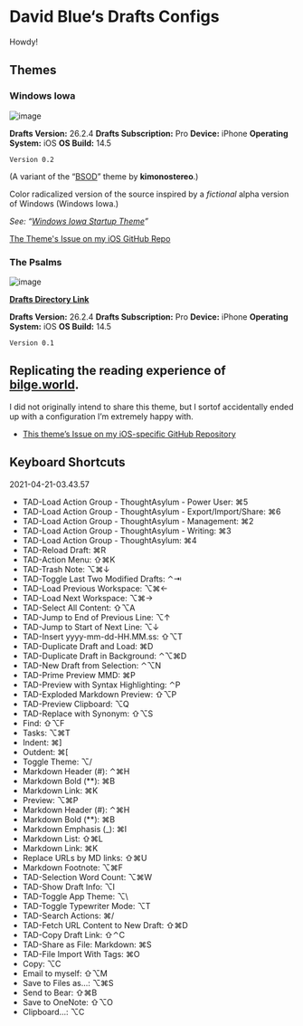 # David Blue‘s Drafts Configs

Howdy!

## Themes

### Windows Iowa

![image](https://user-images.githubusercontent.com/43663476/115518102-71c74b80-a24d-11eb-9b83-4538b198c98a.png)

**Drafts Version:** 26.2.4
**Drafts Subscription:** Pro
**Device:** iPhone
**Operating System:** iOS 
**OS Build:** 14.5

`Version 0.2`

(A variant of the “[BSOD](https://actions.getdrafts.com/t/1jK)” theme by **kimonostereo**.)

Color radicalized version of the source inspired by a _fictional_  alpha version of Windows (Windows Iowa.)

_See: “[Windows Iowa Startup Theme](https://soundcloud.com/chordoslut/windowsiowa)”_

[The Theme's Issue on my iOS GitHub Repo](https://github.com/extratone/i/issues/45)

### The Psalms

![image](https://user-images.githubusercontent.com/43663476/115521804-23b44700-a251-11eb-84da-77b446e59c37.png)

[**Drafts Directory Link**](https://actions.getdrafts.com/t/1km)

**Drafts Version:** 26.2.4
**Drafts Subscription:** Pro
**Device:** iPhone
**Operating System:** iOS 
**OS Build:** 14.5

`Version 0.1`

## Replicating the reading experience of [bilge.world](https://bilge.world/colophon).

I did not originally intend to share this theme, but I sortof accidentally ended up with a configuration I’m extremely happy with.

* [This theme’s Issue on my iOS-specific GitHub Repository](https://github.com/extratone/i/issues/50)

## Keyboard Shortcuts
2021-04-21-03.43.57
- TAD-Load Action Group - ThoughtAsylum - Power User: ⌘5
- TAD-Load Action Group - ThoughtAsylum - Export/Import/Share: ⌘6
- TAD-Load Action Group - ThoughtAsylum - Management: ⌘2
- TAD-Load Action Group - ThoughtAsylum - Writing: ⌘3
- TAD-Load Action Group - ThoughtAsylum: ⌘4
- TAD-Reload Draft: ⌘R
- TAD-Action Menu: ⇧⌘K
- TAD-Trash Note: ⌥⌘↓
- TAD-Toggle Last Two Modified Drafts: ⌃⇥
- TAD-Load Previous Workspace: ⌥⌘←
- TAD-Load Next Workspace: ⌥⌘→
- TAD-Select All Content: ⇧⌥A
- TAD-Jump to End of Previous Line: ⌥↑
- TAD-Jump to Start of Next Line: ⌥↓
- TAD-Insert yyyy-mm-dd-HH.MM.ss: ⇧⌥T
- TAD-Duplicate Draft and Load: ⌘D
- TAD-Duplicate Draft in Background: ⌃⌥⌘D
- TAD-New Draft from Selection: ⌃⌥N
- TAD-Prime Preview MMD: ⌘P
- TAD-Preview with Syntax Highlighting: ⌃P
- TAD-Exploded Markdown Preview: ⇧⌥P
- TAD-Preview Clipboard: ⌥Q
- TAD-Replace with Synonym: ⇧⌥S
- Find: ⇧⌥F
- Tasks: ⌥⌘T
- Indent: ⌘]
- Outdent: ⌘[
- Toggle Theme: ⌥/
- Markdown Header (#): ⌃⌘H
- Markdown Bold (**): ⌘B
- Markdown Link: ⌘K
- Preview: ⌥⌘P
- Markdown Header (#): ⌃⌘H
- Markdown Bold (**): ⌘B
- Markdown Emphasis (_): ⌘I
- Markdown List: ⇧⌘L
- Markdown Link: ⌘K
- Replace URLs by MD links: ⇧⌘U
- Markdown Footnote: ⌥⌘F
- TAD-Selection Word Count: ⌥⌘W
- TAD-Show Draft Info: ⌥I
- TAD-Toggle App Theme: ⌥\
- TAD-Toggle Typewriter Mode: ⌥T
- TAD-Search Actions: ⌘/
- TAD-Fetch URL Content to New Draft: ⇧⌘D
- TAD-Copy Draft Link: ⇧⌃C
- TAD-Share as File: Markdown: ⌘S
- TAD-File Import With Tags: ⌘O
- Copy: ⌥C
- Email to myself: ⇧⌥M
- Save to Files as...: ⌥⌘S
- Send to Bear: ⇧⌘B
- Save to OneNote: ⇧⌥O
- Clipboard…: ⌥C